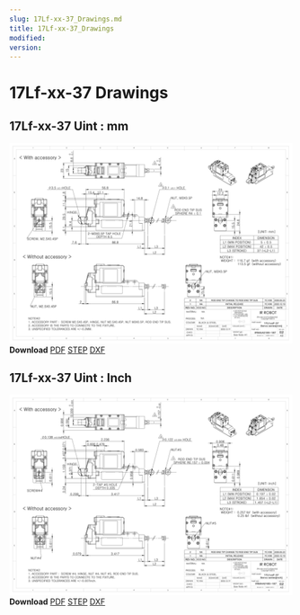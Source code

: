 ```yaml
---
slug: 17Lf-xx-37_Drawings.md
title: 17Lf-xx-37_Drawings
modified: 
version:
---
```

# 17Lf-xx-37 Drawings
## 17Lf-xx-37 Uint : mm
![17Lf-xx-37 Drawing](./data/ENG-17Lf-xxF-37-Sevo-Seriesmm_Rev02_20250523.png)  
**Download** <a class="downloadbtn" href="./data/ENG-17Lf-xxF-37-Sevo-Seriesmm_Rev02_20250523.pdf" download>PDF</a> <a class="downloadbtn" href="./data/17Lf-xxxxx-37-Servo-Series_Rev02_20250523.step" download>STEP</a> <a class="downloadbtn" href="./data/17Lf-xxxxx-37-Servo-Seriesmm_Rev02_20250523.DXF" download>DXF</a>
## 17Lf-xx-37 Uint : Inch
![17Lf-xxF-37 Drawing](./data/ENG-17Lf-xxF-37-Sevo-Seriesinch_Rev02_20250523.png)  
**Download** <a class="downloadbtn" href="./data/17Lf-xxxxx-37-Servo-Seriesinch_Rev02_20250523.pdf" download>PDF</a> <a class="downloadbtn" href="./data/17Lf-xxxxx-37-Servo-Series_Rev02_20250523.step" download>STEP</a> <a class="downloadbtn" href="./data/17Lf-xxxxx-37-Servo-Seriesinch_Rev02_20250523.DXF" download>DXF</a>